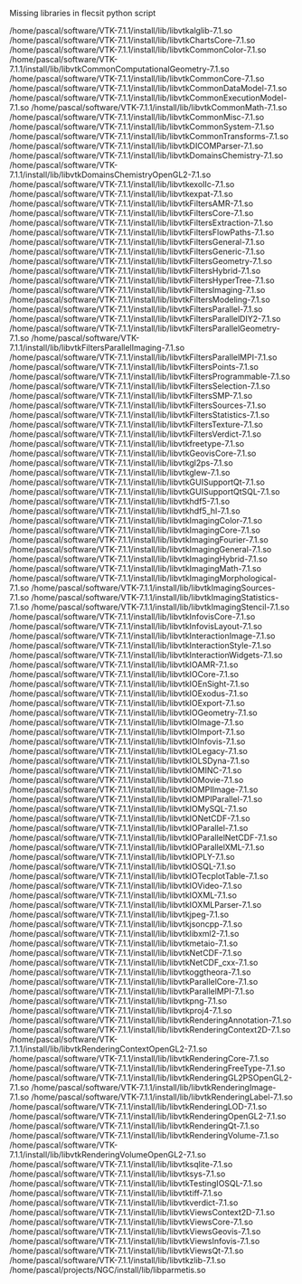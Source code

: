 Missing libraries in flecsit python script

/home/pascal/software/VTK-7.1.1/install/lib/libvtkalglib-7.1.so /home/pascal/software/VTK-7.1.1/install/lib/libvtkChartsCore-7.1.so /home/pascal/software/VTK-7.1.1/install/lib/libvtkCommonColor-7.1.so /home/pascal/software/VTK-7.1.1/install/lib/libvtkCommonComputationalGeometry-7.1.so /home/pascal/software/VTK-7.1.1/install/lib/libvtkCommonCore-7.1.so /home/pascal/software/VTK-7.1.1/install/lib/libvtkCommonDataModel-7.1.so /home/pascal/software/VTK-7.1.1/install/lib/libvtkCommonExecutionModel-7.1.so /home/pascal/software/VTK-7.1.1/install/lib/libvtkCommonMath-7.1.so /home/pascal/software/VTK-7.1.1/install/lib/libvtkCommonMisc-7.1.so /home/pascal/software/VTK-7.1.1/install/lib/libvtkCommonSystem-7.1.so /home/pascal/software/VTK-7.1.1/install/lib/libvtkCommonTransforms-7.1.so /home/pascal/software/VTK-7.1.1/install/lib/libvtkDICOMParser-7.1.so /home/pascal/software/VTK-7.1.1/install/lib/libvtkDomainsChemistry-7.1.so /home/pascal/software/VTK-7.1.1/install/lib/libvtkDomainsChemistryOpenGL2-7.1.so /home/pascal/software/VTK-7.1.1/install/lib/libvtkexoIIc-7.1.so /home/pascal/software/VTK-7.1.1/install/lib/libvtkexpat-7.1.so /home/pascal/software/VTK-7.1.1/install/lib/libvtkFiltersAMR-7.1.so /home/pascal/software/VTK-7.1.1/install/lib/libvtkFiltersCore-7.1.so /home/pascal/software/VTK-7.1.1/install/lib/libvtkFiltersExtraction-7.1.so /home/pascal/software/VTK-7.1.1/install/lib/libvtkFiltersFlowPaths-7.1.so /home/pascal/software/VTK-7.1.1/install/lib/libvtkFiltersGeneral-7.1.so /home/pascal/software/VTK-7.1.1/install/lib/libvtkFiltersGeneric-7.1.so /home/pascal/software/VTK-7.1.1/install/lib/libvtkFiltersGeometry-7.1.so /home/pascal/software/VTK-7.1.1/install/lib/libvtkFiltersHybrid-7.1.so /home/pascal/software/VTK-7.1.1/install/lib/libvtkFiltersHyperTree-7.1.so /home/pascal/software/VTK-7.1.1/install/lib/libvtkFiltersImaging-7.1.so /home/pascal/software/VTK-7.1.1/install/lib/libvtkFiltersModeling-7.1.so /home/pascal/software/VTK-7.1.1/install/lib/libvtkFiltersParallel-7.1.so /home/pascal/software/VTK-7.1.1/install/lib/libvtkFiltersParallelDIY2-7.1.so /home/pascal/software/VTK-7.1.1/install/lib/libvtkFiltersParallelGeometry-7.1.so /home/pascal/software/VTK-7.1.1/install/lib/libvtkFiltersParallelImaging-7.1.so /home/pascal/software/VTK-7.1.1/install/lib/libvtkFiltersParallelMPI-7.1.so /home/pascal/software/VTK-7.1.1/install/lib/libvtkFiltersPoints-7.1.so /home/pascal/software/VTK-7.1.1/install/lib/libvtkFiltersProgrammable-7.1.so /home/pascal/software/VTK-7.1.1/install/lib/libvtkFiltersSelection-7.1.so /home/pascal/software/VTK-7.1.1/install/lib/libvtkFiltersSMP-7.1.so /home/pascal/software/VTK-7.1.1/install/lib/libvtkFiltersSources-7.1.so /home/pascal/software/VTK-7.1.1/install/lib/libvtkFiltersStatistics-7.1.so /home/pascal/software/VTK-7.1.1/install/lib/libvtkFiltersTexture-7.1.so /home/pascal/software/VTK-7.1.1/install/lib/libvtkFiltersVerdict-7.1.so /home/pascal/software/VTK-7.1.1/install/lib/libvtkfreetype-7.1.so /home/pascal/software/VTK-7.1.1/install/lib/libvtkGeovisCore-7.1.so /home/pascal/software/VTK-7.1.1/install/lib/libvtkgl2ps-7.1.so /home/pascal/software/VTK-7.1.1/install/lib/libvtkglew-7.1.so /home/pascal/software/VTK-7.1.1/install/lib/libvtkGUISupportQt-7.1.so /home/pascal/software/VTK-7.1.1/install/lib/libvtkGUISupportQtSQL-7.1.so /home/pascal/software/VTK-7.1.1/install/lib/libvtkhdf5-7.1.so /home/pascal/software/VTK-7.1.1/install/lib/libvtkhdf5_hl-7.1.so /home/pascal/software/VTK-7.1.1/install/lib/libvtkImagingColor-7.1.so /home/pascal/software/VTK-7.1.1/install/lib/libvtkImagingCore-7.1.so /home/pascal/software/VTK-7.1.1/install/lib/libvtkImagingFourier-7.1.so /home/pascal/software/VTK-7.1.1/install/lib/libvtkImagingGeneral-7.1.so /home/pascal/software/VTK-7.1.1/install/lib/libvtkImagingHybrid-7.1.so /home/pascal/software/VTK-7.1.1/install/lib/libvtkImagingMath-7.1.so /home/pascal/software/VTK-7.1.1/install/lib/libvtkImagingMorphological-7.1.so /home/pascal/software/VTK-7.1.1/install/lib/libvtkImagingSources-7.1.so /home/pascal/software/VTK-7.1.1/install/lib/libvtkImagingStatistics-7.1.so /home/pascal/software/VTK-7.1.1/install/lib/libvtkImagingStencil-7.1.so /home/pascal/software/VTK-7.1.1/install/lib/libvtkInfovisCore-7.1.so /home/pascal/software/VTK-7.1.1/install/lib/libvtkInfovisLayout-7.1.so /home/pascal/software/VTK-7.1.1/install/lib/libvtkInteractionImage-7.1.so /home/pascal/software/VTK-7.1.1/install/lib/libvtkInteractionStyle-7.1.so /home/pascal/software/VTK-7.1.1/install/lib/libvtkInteractionWidgets-7.1.so /home/pascal/software/VTK-7.1.1/install/lib/libvtkIOAMR-7.1.so /home/pascal/software/VTK-7.1.1/install/lib/libvtkIOCore-7.1.so /home/pascal/software/VTK-7.1.1/install/lib/libvtkIOEnSight-7.1.so /home/pascal/software/VTK-7.1.1/install/lib/libvtkIOExodus-7.1.so /home/pascal/software/VTK-7.1.1/install/lib/libvtkIOExport-7.1.so /home/pascal/software/VTK-7.1.1/install/lib/libvtkIOGeometry-7.1.so /home/pascal/software/VTK-7.1.1/install/lib/libvtkIOImage-7.1.so /home/pascal/software/VTK-7.1.1/install/lib/libvtkIOImport-7.1.so /home/pascal/software/VTK-7.1.1/install/lib/libvtkIOInfovis-7.1.so /home/pascal/software/VTK-7.1.1/install/lib/libvtkIOLegacy-7.1.so /home/pascal/software/VTK-7.1.1/install/lib/libvtkIOLSDyna-7.1.so /home/pascal/software/VTK-7.1.1/install/lib/libvtkIOMINC-7.1.so /home/pascal/software/VTK-7.1.1/install/lib/libvtkIOMovie-7.1.so /home/pascal/software/VTK-7.1.1/install/lib/libvtkIOMPIImage-7.1.so /home/pascal/software/VTK-7.1.1/install/lib/libvtkIOMPIParallel-7.1.so /home/pascal/software/VTK-7.1.1/install/lib/libvtkIOMySQL-7.1.so /home/pascal/software/VTK-7.1.1/install/lib/libvtkIONetCDF-7.1.so /home/pascal/software/VTK-7.1.1/install/lib/libvtkIOParallel-7.1.so /home/pascal/software/VTK-7.1.1/install/lib/libvtkIOParallelNetCDF-7.1.so /home/pascal/software/VTK-7.1.1/install/lib/libvtkIOParallelXML-7.1.so /home/pascal/software/VTK-7.1.1/install/lib/libvtkIOPLY-7.1.so /home/pascal/software/VTK-7.1.1/install/lib/libvtkIOSQL-7.1.so /home/pascal/software/VTK-7.1.1/install/lib/libvtkIOTecplotTable-7.1.so /home/pascal/software/VTK-7.1.1/install/lib/libvtkIOVideo-7.1.so /home/pascal/software/VTK-7.1.1/install/lib/libvtkIOXML-7.1.so /home/pascal/software/VTK-7.1.1/install/lib/libvtkIOXMLParser-7.1.so /home/pascal/software/VTK-7.1.1/install/lib/libvtkjpeg-7.1.so /home/pascal/software/VTK-7.1.1/install/lib/libvtkjsoncpp-7.1.so /home/pascal/software/VTK-7.1.1/install/lib/libvtklibxml2-7.1.so /home/pascal/software/VTK-7.1.1/install/lib/libvtkmetaio-7.1.so /home/pascal/software/VTK-7.1.1/install/lib/libvtkNetCDF-7.1.so /home/pascal/software/VTK-7.1.1/install/lib/libvtkNetCDF_cxx-7.1.so /home/pascal/software/VTK-7.1.1/install/lib/libvtkoggtheora-7.1.so /home/pascal/software/VTK-7.1.1/install/lib/libvtkParallelCore-7.1.so /home/pascal/software/VTK-7.1.1/install/lib/libvtkParallelMPI-7.1.so /home/pascal/software/VTK-7.1.1/install/lib/libvtkpng-7.1.so /home/pascal/software/VTK-7.1.1/install/lib/libvtkproj4-7.1.so /home/pascal/software/VTK-7.1.1/install/lib/libvtkRenderingAnnotation-7.1.so /home/pascal/software/VTK-7.1.1/install/lib/libvtkRenderingContext2D-7.1.so /home/pascal/software/VTK-7.1.1/install/lib/libvtkRenderingContextOpenGL2-7.1.so /home/pascal/software/VTK-7.1.1/install/lib/libvtkRenderingCore-7.1.so /home/pascal/software/VTK-7.1.1/install/lib/libvtkRenderingFreeType-7.1.so /home/pascal/software/VTK-7.1.1/install/lib/libvtkRenderingGL2PSOpenGL2-7.1.so /home/pascal/software/VTK-7.1.1/install/lib/libvtkRenderingImage-7.1.so /home/pascal/software/VTK-7.1.1/install/lib/libvtkRenderingLabel-7.1.so /home/pascal/software/VTK-7.1.1/install/lib/libvtkRenderingLOD-7.1.so /home/pascal/software/VTK-7.1.1/install/lib/libvtkRenderingOpenGL2-7.1.so /home/pascal/software/VTK-7.1.1/install/lib/libvtkRenderingQt-7.1.so /home/pascal/software/VTK-7.1.1/install/lib/libvtkRenderingVolume-7.1.so /home/pascal/software/VTK-7.1.1/install/lib/libvtkRenderingVolumeOpenGL2-7.1.so /home/pascal/software/VTK-7.1.1/install/lib/libvtksqlite-7.1.so /home/pascal/software/VTK-7.1.1/install/lib/libvtksys-7.1.so /home/pascal/software/VTK-7.1.1/install/lib/libvtkTestingIOSQL-7.1.so /home/pascal/software/VTK-7.1.1/install/lib/libvtktiff-7.1.so /home/pascal/software/VTK-7.1.1/install/lib/libvtkverdict-7.1.so /home/pascal/software/VTK-7.1.1/install/lib/libvtkViewsContext2D-7.1.so /home/pascal/software/VTK-7.1.1/install/lib/libvtkViewsCore-7.1.so /home/pascal/software/VTK-7.1.1/install/lib/libvtkViewsGeovis-7.1.so /home/pascal/software/VTK-7.1.1/install/lib/libvtkViewsInfovis-7.1.so /home/pascal/software/VTK-7.1.1/install/lib/libvtkViewsQt-7.1.so /home/pascal/software/VTK-7.1.1/install/lib/libvtkzlib-7.1.so /home/pascal/projects/NGC/install/lib/libparmetis.so
